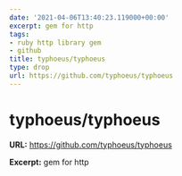 ```yaml
---
date: '2021-04-06T13:40:23.119000+00:00'
excerpt: gem for http
tags:
- ruby http library gem
- github
title: typhoeus/typhoeus
type: drop
url: https://github.com/typhoeus/typhoeus
---
```


# typhoeus/typhoeus

**URL:** https://github.com/typhoeus/typhoeus

**Excerpt:** gem for http
